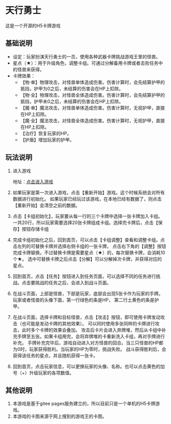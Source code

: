 # 天行勇士
这是一个开源的H5卡牌游戏
## 基础说明
+ 设定：玩家扮演天行勇士的一员，使用各种武器卡牌挑战游戏王里的怪兽。
+ 星点（★）：用于升级角色，调整卡组。可通过分解备用卡牌或者击败任务中的怪兽来获得。
+ 卡牌效果：
	+ 【物·单】物理攻击，对怪兽单体造成伤害。伤害计算时，会先结算护甲的抵挡，护甲为0之后，未结算的伤害会在HP上扣除。
	+ 【物·全】物理攻击，对怪兽全体造成伤害。伤害计算时，会先结算护甲的抵挡，护甲未0之后，未结算的伤害会在HP上扣除。
	+ 【魔·单】魔法攻击，对怪兽单体造成伤害。伤害计算时，无视护甲，直接在HP上扣除。
	+ 【魔·全】魔法攻击，对怪兽全体造成伤害。伤害计算时，无视护甲，直接在HP上扣除。
	+ 【治疗】恢复玩家的HP。
	+ 【护盾】增加玩家的护甲。
	
## 玩法说明

1. 进入游戏

	地址：[点击进入游戏](https://castle14.gitee.io/skycard/html/index.html)

2. 如果玩家是第一次进入游戏，点击【重新开始】游戏。这个时候系统会对所有数据进行初始化。
如果玩家已经玩过该游戏，在本地已经有数据了，则点击【重新开始】会清空之前的数据。

3. 点击【卡组初始化】，玩家要从每一行的三个卡牌中选择一张卡牌加入卡组。
一共20行，所以玩家需要选择20张卡牌组成卡组。选择完卡牌后，点击【保存】按钮存储卡组

4. 完成卡组初始化之后，回到首页，可以点击【卡组调整】查看和调整卡组。点击左列的可替换卡牌并选择右侧卡组的一张卡牌，
点击右下角的【调整】按钮完成卡牌替换。不过替换卡牌是需要星点（★）的，每次替换卡牌，会消耗10个★。
选中可替换卡牌之后点击【分解】可以分解掉次卡牌，并获得对应的星点。

5. 回到首页，点击【任务】按钮进入到任务页面，可以选择不同的任务进行挑战。点击要挑战的任务之后，会进入到战斗页面。

6. 在战斗页面，上部是怪兽，下部是玩家，底部会出现5张卡作为玩家的手牌。玩家或者怪兽的头像下面，第一行绿色的条是HP，
第二行土黄色的条是护甲。

7. 在战斗页面，选择卡牌和目标怪兽，点击【攻击】按钮，即可使用卡牌发动攻击（也可能是发动卡牌的其他效果）。
可以同时使用多张同样的卡牌进行攻击，此时多个卡牌的效果会叠加。
攻击后卡片会进入弃牌堆，然后从卡组中补充手牌至五张。如果卡组用完，会将弃牌堆的卡重新洗入卡组，再对手牌进行补充。
手牌补充完毕后，游戏自动进入对方怪兽的回合。当三只怪兽的HP都为0时，玩家获得胜利。当玩家的HP为零时，挑战失败。
战斗获得胜利后，会获得该任务的星点，并且随机获得一张卡。

8. 回到首页，点击玩家信息，可以更换玩家的头像、名称。也可以点击黄色的加号（+）升级玩家的各项数值。


## 其他说明
1. 本游戏是基于gitee pages服务建立的，所以目前只是一个单机的H5卡牌游戏。
2. 本游戏的卡图来源于网上搜到的游戏王的卡图。
